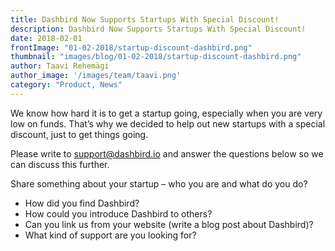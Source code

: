 ```yaml
---
title: Dashbird Now Supports Startups With Special Discount!
description: Dashbird Now Supports Startups With Special Discount! 
date: 2018-02-01
frontImage: "01-02-2018/startup-discount-dashbird.png"
thumbnail: "images/blog/01-02-2018/startup-discount-dashbird.png"
author: Taavi Rehemägi
author_image: '/images/team/taavi.png'
category: "Product, News"
---
```


We know how hard it is to get a startup going, especially when you are very low on funds. That’s why we decided to help out new startups with a special discount, just to get things going.

Please write to <a href='mailto:support@dashbird.com'>support@dashbird.io</a> and answer the questions below so we can discuss this further.

Share something about your startup – who you are and what do you do?
<ul>
  <li>How did you find Dashbird?</li>
  <li>How could you introduce Dashbird to others?</li>
  <li>Can you link us from your website (write a blog post about Dashbird)?</li>
  <li>What kind of support are you looking for?</li>
</ul>
